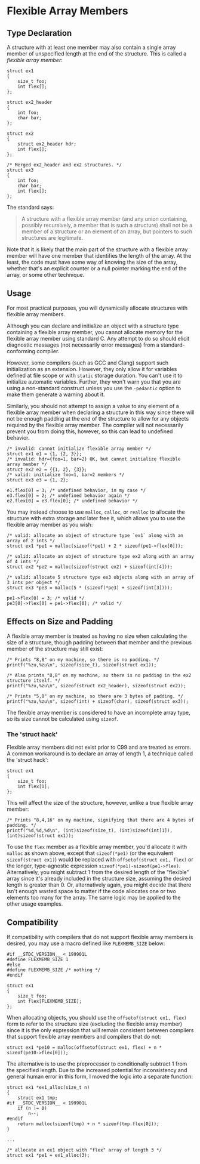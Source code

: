 # Flexible Array Members

<!-- if version [gte C99] -->

## Type Declaration

A structure with at least one member may also contain a single array
member of unspecified length at the end of the structure.
This is called a _flexible array member_:

    struct ex1 
    {
        size_t foo;
        int flex[];
    };

    struct ex2_header 
    {
        int foo;
        char bar;
    };

    struct ex2 
    {
        struct ex2_header hdr;
        int flex[];
    };

    /* Merged ex2_header and ex2 structures. */
    struct ex3 
    {
        int foo;
        char bar;
        int flex[];
    };

The standard says:

> A structure with a flexible array member (and any union containing,
> possibly recursively, a member that is such a structure) shall not be
> a member of a structure or an element of an array, but pointers to
> such structures are legitimate.

Note that it is likely that the main part of the structure with a
flexible array member will have one member that identifies the length of
the array.
At the least, the code must have some way of knowing the size of the
array, whether that's an explicit counter or a null pointer marking the
end of the array, or some other technique.

## Usage

For most practical purposes, you will dynamically allocate structures
with flexible array members.



Although you can declare and initialize an object with a structure type
containing a flexible array member, you cannot allocate memory for the
flexible array member using standard C.
Any attempt to do so should elicit diagnostic messages (not necessarily
error messages) from a standard-conforming compiler.

However, some compilers (such as GCC and Clang) support such
initialization as an extension.
However, they only allow it for variables defined at file scope or with
`static` storage duration.
You can't use it to initialize automatic variables.
Further, they won't warn you that you are using a non-standard construct
unless you use the `-pedantic` option to make them generate a warning
about it.


Similarly, you should not attempt to assign a value to any element of a
flexible array member when declaring a structure in this way since there
will not be enough padding at the end of the structure to allow for any
objects required by the flexible array member.
The compiler will not necessarily prevent you from doing this, however,
so this can lead to undefined behavior.

    /* invalid: cannot initialize flexible array member */
    struct ex1 e1 = {1, {2, 3}};
    /* invalid: hdr={foo=1, bar=2} OK, but cannot initialize flexible array member */
    struct ex2 e2 = {{1, 2}, {3}};
    /* valid: initialize foo=1, bar=2 members */
    struct ex3 e3 = {1, 2};

    e1.flex[0] = 3; /* undefined behavior, in my case */
    e3.flex[0] = 2; /* undefined behavior again */
    e2.flex[0] = e3.flex[0]; /* undefined behavior */

You may instead choose to use `malloc`, `calloc`, or `realloc` to
allocate the structure with extra storage and later free it, which
allows you to use the flexible array member as you wish:

    /* valid: allocate an object of structure type `ex1` along with an array of 2 ints */
    struct ex1 *pe1 = malloc(sizeof(*pe1) + 2 * sizeof(pe1->flex[0]));

    /* valid: allocate an object of structure type ex2 along with an array of 4 ints */
    struct ex2 *pe2 = malloc(sizeof(struct ex2) + sizeof(int[4]));

    /* valid: allocate 5 structure type ex3 objects along with an array of 3 ints per object */
    struct ex3 *pe3 = malloc(5 * (sizeof(*pe3) + sizeof(int[3])));

    pe1->flex[0] = 3; /* valid */
    pe3[0]->flex[0] = pe1->flex[0]; /* valid */

## Effects on Size and Padding

A flexible array member is treated as having no size when calculating
the size of a structure, though padding between that member and the
previous member of the structure may still exist:

    /* Prints "8,8" on my machine, so there is no padding. */
    printf("%zu,%zu\n", sizeof(size_t), sizeof(struct ex1));

    /* Also prints "8,8" on my machine, so there is no padding in the ex2 structure itself. */
    printf("%zu,%zu\n", sizeof(struct ex2_header), sizeof(struct ex2));

    /* Prints "5,8" on my machine, so there are 3 bytes of padding. */
    printf("%zu,%zu\n", sizeof(int) + sizeof(char), sizeof(struct ex3));

The flexible array member is considered to have an incomplete array
type, so its size cannot be calculated using `sizeof`.

<!-- end version if -->

<!-- if version [lt C99] -->

### The 'struct hack'

Flexible array members did not exist prior to C99 and are treated as
errors.
A common workaround is to declare an array of length 1, a technique
called the 'struct hack':

    struct ex1 
    {
        size_t foo;
        int flex[1];
    };

This will affect the size of the structure, however, unlike a true
flexible array member:

    /* Prints "8,4,16" on my machine, signifying that there are 4 bytes of padding. */
    printf("%d,%d,%d\n", (int)sizeof(size_t), (int)sizeof(int[1]), (int)sizeof(struct ex1));

To use the `flex` member as a flexible array member, you'd allocate it
with `malloc` as shown above, except that `sizeof(*pe1)` (or the
equivalent `sizeof(struct ex1)`) would be replaced with `offsetof(struct
ex1, flex)` or the longer, type-agnostic expression
`sizeof(*pe1)-sizeof(pe1->flex)`.
Alternatively, you might subtract 1 from the desired length of the
"flexible" array since it's already included in the structure size,
assuming the desired length is greater than 0.
Or, alternatively again, you might decide that there isn't enough wasted
space to matter if the code allocates one or two elements too many for
the array.
The same logic may be applied to the other usage examples.

<!-- end version if -->

## Compatibility

If compatibility with compilers that do not support flexible array
members is desired, you may use a macro defined like `FLEXMEMB_SIZE`
below:

    #if __STDC_VERSION__ < 199901L
    #define FLEXMEMB_SIZE 1
    #else
    #define FLEXMEMB_SIZE /* nothing */
    #endif

    struct ex1 
    {
        size_t foo;
        int flex[FLEXMEMB_SIZE];
    };

When allocating objects, you should use the `offsetof(struct ex1, flex)`
form to refer to the structure size (excluding the flexible array
member) since it is the only expression that will remain consistent
between compilers that support flexible array members and compilers that
do not:

    struct ex1 *pe10 = malloc(offsetof(struct ex1, flex) + n * sizeof(pe10->flex[0]));

The alternative is to use the preprocessor to conditionally subtract 1
from the specified length.  Due to the increased potential for
inconsistency and general human error in this form, I moved the logic
into a separate function:

    struct ex1 *ex1_alloc(size_t n)
    {
        struct ex1 tmp;
    #if __STDC_VERSION__ < 199901L
        if (n != 0)
            n--;
    #endif
        return malloc(sizeof(tmp) + n * sizeof(tmp.flex[0]));
    }

    ...

    /* allocate an ex1 object with "flex" array of length 3 */
    struct ex1 *pe1 = ex1_alloc(3);
